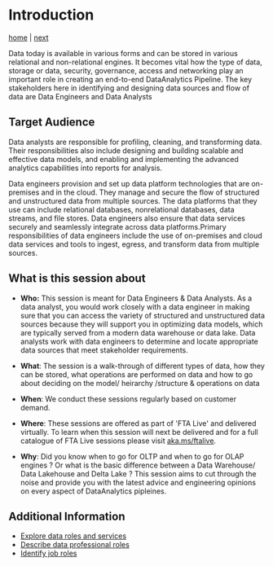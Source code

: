 # Introduction

[home](./introduction.md)  | [next](./typeofdata.md)

Data today is available in various forms and can be stored in various relational and non-relational engines. It becomes vital how the type of data, storage or data, security, governance, access and networking play an important role in creating an end-to-end DataAnalytics Pipeline. The key stakeholders here in identifying and designing data sources and flow of data are Data Engineers and Data Analysts

## Target Audience

Data analysts are responsible for profiling, cleaning, and transforming data.
Their responsibilities also include designing and building scalable and effective data models, and enabling and implementing the advanced analytics capabilities into reports for analysis.

Data engineers provision and set up data platform technologies that are on-premises and in the cloud. They manage and secure the flow of structured and unstructured data from multiple sources. The data platforms that they use can include relational databases, nonrelational databases, data streams, and file stores. Data engineers also ensure that data services securely and seamlessly integrate across data platforms.Primary responsibilities of data engineers include the use of on-premises and cloud data services and tools to ingest, egress, and transform data from multiple sources.

## What is this session about

* **Who:** This session is meant for Data Engineers & Data Analysts. As a data analyst, you would work closely with a data engineer in making sure that you can access the variety of structured and unstructured data sources because they will support you in optimizing data models, which are typically served from a modern data warehouse or data lake. Data analysts work with data engineers to determine and locate appropriate data sources that meet stakeholder requirements.

* **What**: The session is a walk-through of different types of data, how they can be stored, what operations are performed on data and how to go about deciding on the model/ heirarchy /structure & operations on data

* **When**: We conduct these sessions regularly based on customer demand. 

* **Where**: These sessions are offered as part of 'FTA Live' and delivered virtually. To learn when this session will next be delivered and for a full catalogue of FTA Live sessions please visit [aka.ms/ftalive](https://aka.ms/ftalive).

* **Why**: Did you know when to go for OLTP and when to go for OLAP engines ? Or what is the basic difference between a Data Warehouse/ Data Lakehouse and Delta Lake ? This session aims to cut through the noise and provide you with the latest advice and engineering opinions on every aspect of DataAnalytics pipleines.

## Additional Information

* [Explore data roles and services](https://learn.microsoft.com/training/modules/explore-roles-responsibilities-world-of-data/)
* [Describe data professional roles](https://learn.microsoft.com/training/modules/understand-data-roles-services-products/4-data-professionals)
* [Identify job roles](https://learn.microsoft.com/training/modules/data-engineering-processes/2-roles-and-responsibilities)